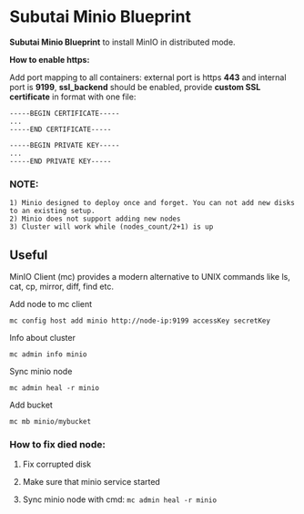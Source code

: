 # Subutai Minio Blueprint 

**Subutai Minio Blueprint** to install MinIO in distributed mode.

**How to enable https:**

Add port mapping to all containers: external port is https **443** and internal port is **9199**, **ssl_backend** should be enabled,  provide **custom SSL certificate** in format with one file: 
```
-----BEGIN CERTIFICATE-----
...
-----END CERTIFICATE-----

-----BEGIN PRIVATE KEY-----
...
-----END PRIVATE KEY-----
```

### NOTE:
```
1) Minio designed to deploy once and forget. You can not add new disks to an existing setup.
2) Minio does not support adding new nodes
3) Cluster will work while (nodes_count/2+1) is up 
```

## Useful
MinIO Client (mc) provides a modern alternative to UNIX commands like ls, cat, cp, mirror, diff, find etc.

Add node to mc client 
```
mc config host add minio http://node-ip:9199 accessKey secretKey
```

Info about cluster

```
mc admin info minio
```

Sync minio node
```
mc admin heal -r minio

```
Add bucket
```
mc mb minio/mybucket
```

### How to fix died node: 

1) Fix corrupted disk

2) Make sure that minio service started

3) Sync minio node with cmd: `mc admin heal -r minio`

